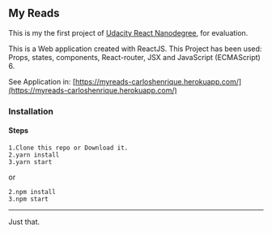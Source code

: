 ## My Reads
 
This is my the first project of  [Udacity React Nanodegree](https://www.udacity.com/course/react-nanodegree--nd019), for evaluation.

This is a Web application created with ReactJS. This Project has been used: Props, states, components, React-router, JSX and JavaScript (ECMAScript) 6.

See Application in: [https://myreads-carloshenrique.herokuapp.com/](https://myreads-carloshenrique.herokuapp.com/)

### Installation

#### Steps

```
1.Clone this repo or Download it.
2.yarn install
3.yarn start
```

or

```
2.npm install
3.npm start
```
***
Just that.
